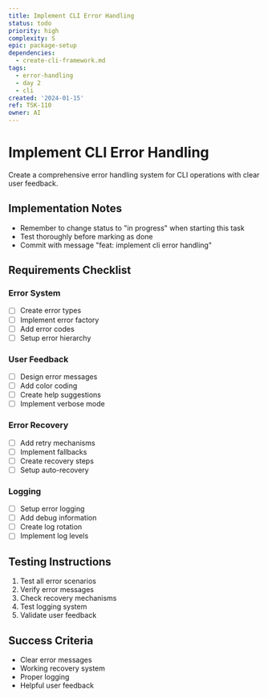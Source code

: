 ```yaml
---
title: Implement CLI Error Handling
status: todo
priority: high
complexity: S
epic: package-setup
dependencies:
  - create-cli-framework.md
tags:
  - error-handling
  - day 2
  - cli
created: '2024-01-15'
ref: TSK-110
owner: AI
---
```


# Implement CLI Error Handling

Create a comprehensive error handling system for CLI operations with clear user feedback.

## Implementation Notes
- Remember to change status to "in progress" when starting this task
- Test thoroughly before marking as done
- Commit with message "feat: implement cli error handling"

## Requirements Checklist

### Error System
- [ ] Create error types
- [ ] Implement error factory
- [ ] Add error codes
- [ ] Setup error hierarchy

### User Feedback
- [ ] Design error messages
- [ ] Add color coding
- [ ] Create help suggestions
- [ ] Implement verbose mode

### Error Recovery
- [ ] Add retry mechanisms
- [ ] Implement fallbacks
- [ ] Create recovery steps
- [ ] Setup auto-recovery

### Logging
- [ ] Setup error logging
- [ ] Add debug information
- [ ] Create log rotation
- [ ] Implement log levels

## Testing Instructions
1. Test all error scenarios
2. Verify error messages
3. Check recovery mechanisms
4. Test logging system
5. Validate user feedback

## Success Criteria
- Clear error messages
- Working recovery system
- Proper logging
- Helpful user feedback 

